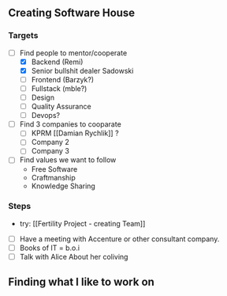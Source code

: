 ## Creating Software House

### Targets

- [ ] Find people to mentor/cooperate
	- [x] Backend (Remi)
	- [x] Senior bullshit dealer Sadowski 
	- [ ] Frontend (Barzyk?)
	- [ ] Fullstack (mble?)
	- [ ] Design
	- [ ] Quality Assurance
	- [ ] Devops?
- [ ] Find 3 companies to cooparate
	- [ ] KPRM [[Damian Rychlik]] ?
	- [ ] Company 2
	- [ ] Company 3
- [ ] Find values we want to follow
	- Free Software
	- Craftmanship
	- Knowledge Sharing

### Steps

- try: [[Fertility Project - creating Team]]
- [ ] Have a meeting with Accenture or other consultant company. 
- [ ] Books of IT = b.o.i 
- [ ] Talk with Alice About her coliving

## Finding what I like to work on

